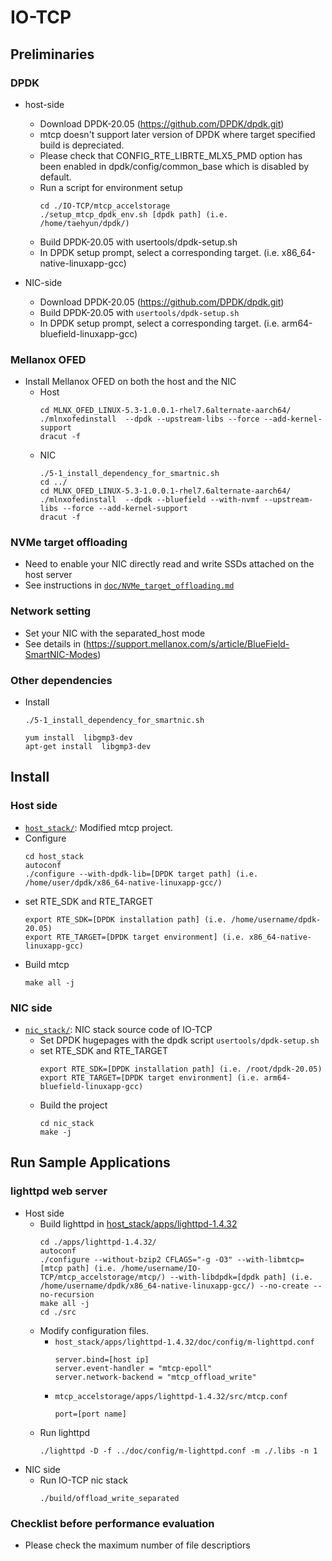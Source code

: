 
# IO-TCP

## Preliminaries

### DPDK
* host-side
	- Download DPDK-20.05 (https://github.com/DPDK/dpdk.git) 
	- mtcp doesn't support later version of DPDK where target specified build is depreciated.
	- Please check that CONFIG_RTE_LIBRTE_MLX5_PMD option has been enabled in dpdk/config/common_base which is disabled by default.
	- Run a script for environment setup
		``` 
		cd ./IO-TCP/mtcp_accelstorage
		./setup_mtcp_dpdk_env.sh [dpdk path] (i.e. 		/home/taehyun/dpdk/)
		```
    - Build DPDK-20.05 with usertools/dpdk-setup.sh
	- In DPDK setup prompt, select a corresponding target. (i.e. x86_64-native-linuxapp-gcc)

* NIC-side
	- Download DPDK-20.05 (https://github.com/DPDK/dpdk.git) 
    - Build DPDK-20.05 with `usertools/dpdk-setup.sh`
    - In DPDK setup prompt, select a corresponding target. (i.e. arm64-bluefield-linuxapp-gcc)

### Mellanox OFED
- Install Mellanox OFED on both the host and the NIC
  - Host
    ```
    cd MLNX_OFED_LINUX-5.3-1.0.0.1-rhel7.6alternate-aarch64/
    ./mlnxofedinstall  --dpdk --upstream-libs --force --add-kernel-support
    dracut -f
    ```
  - NIC
    ```
    ./5-1_install_dependency_for_smartnic.sh
    cd ../
    cd MLNX_OFED_LINUX-5.3-1.0.0.1-rhel7.6alternate-aarch64/
    ./mlnxofedinstall  --dpdk --bluefield --with-nvmf --upstream-libs --force --add-kernel-support
    dracut -f
    ```

### NVMe target offloading
- Need to enable your NIC directly read and write SSDs attached on the host server
- See instructions in [`doc/NVMe_target_offloading.md`](doc/NVMe_target_offloading.md)

### Network setting
- Set your NIC with the separated_host mode
- See details in (https://support.mellanox.com/s/article/BlueField-SmartNIC-Modes)

### Other dependencies
 - Install 
     ```
     ./5-1_install_dependency_for_smartnic.sh
    ``` 
    ```
    yum install  libgmp3-dev
    apt-get install  libgmp3-dev
    ```

## Install

### Host side
- [`host_stack/`](host_stack/): Modified mtcp project.
- Configure 
  ```
  cd host_stack
  autoconf
  ./configure --with-dpdk-lib=[DPDK target path] (i.e. /home/user/dpdk/x86_64-native-linuxapp-gcc/)
  ```
- set RTE_SDK and RTE_TARGET
    ```
    export RTE_SDK=[DPDK installation path] (i.e. /home/username/dpdk-20.05)
    export RTE_TARGET=[DPDK target environment] (i.e. x86_64-native-linuxapp-gcc)
    ```
- Build mtcp
    ```
    make all -j
    ```

### NIC side
- [`nic_stack/`](nic_stack/): NIC stack source code of IO-TCP
  - Set DPDK hugepages with the dpdk script `usertools/dpdk-setup.sh`
  - set RTE_SDK and RTE_TARGET
    ```
    export RTE_SDK=[DPDK installation path] (i.e. /root/dpdk-20.05)
    export RTE_TARGET=[DPDK target environment] (i.e. arm64-bluefield-linuxapp-gcc)
    ```
  - Build the project
    ```
    cd nic_stack
    make -j
    ```

## Run Sample Applications

### lighttpd web server
- Host side
  - Build lighttpd in [host_stack/apps/lighttpd-1.4.32](host_stack/apps/lighttpd-1.4.32/)
      ```
      cd ./apps/lighttpd-1.4.32/
      autoconf
      ./configure --without-bzip2 CFLAGS="-g -O3" --with-libmtcp=[mtcp path] (i.e. /home/username/IO-TCP/mtcp_accelstorage/mtcp/) --with-libdpdk=[dpdk path] (i.e. /home/username/dpdk/x86_64-native-linuxapp-gcc/) --no-create --no-recursion
      make all -j
      cd ./src
      ```
  - Modify configuration files. 
    - `host_stack/apps/lighttpd-1.4.32/doc/config/m-lighttpd.conf`
      ```
      server.bind=[host ip]
      server.event-handler = "mtcp-epoll"
      server.network-backend = "mtcp_offload_write"
      ```
     - `mtcp_accelstorage/apps/lighttpd-1.4.32/src/mtcp.conf`
       ```
       port=[port name]
       ```
  - Run lighttpd
      ```
      ./lighttpd -D -f ../doc/config/m-lighttpd.conf -m ./.libs -n 1
      ```
- NIC side
  - Run IO-TCP nic stack
    ```
    ./build/offload_write_separated
    ```

### Checklist before performance evaluation
- Please check the maximum number of file descriptiors

